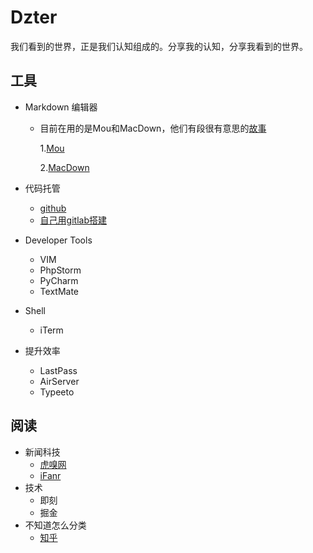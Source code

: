 # Dzter
我们看到的世界，正是我们认知组成的。分享我的认知，分享我看到的世界。

## 工具
* Markdown 编辑器
	* 目前在用的是Mou和MacDown，他们有段很有意思的[故事](http://www.jianshu.com/p/6c157af09e84)
	
		1.[Mou](http://25.io/mou/store/)
	
		2.[MacDown](http://macdown.uranusjr.com/)

* 代码托管
	* [github](https://github.com/dzter)
	* [自己用gitlab搭建](https://about.gitlab.com/downloads/)

* Developer Tools
	* VIM
	* PhpStorm
	* PyCharm
	* TextMate

* Shell 
	* iTerm

* 提升效率
	* LastPass
	* AirServer
	* Typeeto

## 阅读
* 新闻科技
	* [虎嗅网](https://www.huxiu.com)
	* [iFanr](http://www.ifanr.com)
* 技术
	* 即刻
	* 掘金
* 不知道怎么分类
	* [知乎](http://zhihu.com)

